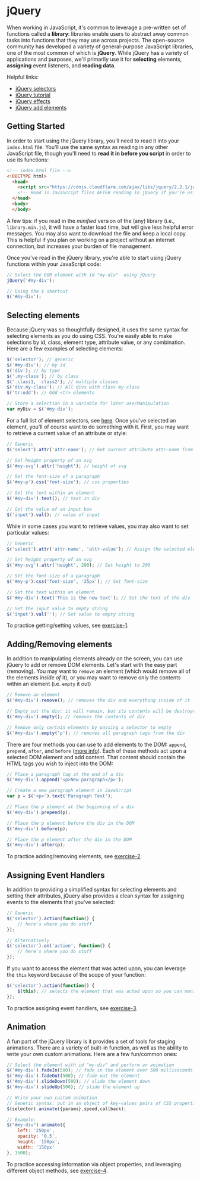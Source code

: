 # jQuery

When working in JavaScript, it's common to leverage a pre-written set of functions called a **library**: libraries enable users to abstract away common tasks into functions that they may use across projects.  The open-source community has developed a variety of general-purpose JavaScript libraries, one of the most common of which is **jQuery**.  While jQuery has a variety of applications and purposes, we'll primarily use it for **selecting** elements, **assigning** event listeners, and **reading data**.

Helpful links:

- [jQuery selectors](http://www.w3schools.com/jquery/jquery_selectors.asp)
- [jQuery tutorial](http://www.w3schools.com/jquery/)
- [jQuery effects](https://api.jquery.com/category/effects/)
- [jQuery add elements](http://www.w3schools.com/jquery/jquery_dom_add.asp)

## Getting Started
In order to start using the jQuery library, you'll need to read it into your `index.html` file.  You'll use the same syntax as reading in any other JavaScript file, though you'll need to **read it in before you script** in order to use its functions:


```html
<!-- index.html file -->
<!DOCTYPE html>
  <head>
    <script src="https://cdnjs.cloudflare.com/ajax/libs/jquery/2.2.1/jquery.min.js"></script>
    <!-- Read in JavaScript files AFTER reading in jQuery if you're using the jQuery library -->
  </head>
  <body>
  </body>


```

A few tips: if you read in the _minified_ version of the (any) library (i.e., `library.min.js`), it will have a faster load time, but will give less helpful error messages.  You may also want to download the file and keep a local copy.  This is helpful if you plan on working on a project without an internet connection, but increases your burden of file management.

Once you've read in the jQuery library, you're able to start using jQuery functions within your JavaScript code:

```javascript
// Select the DOM element with id "my-div"  using jQuery
jQuery('#my-div');

// Using the $ shortcut
$('#my-div');
```


## Selecting elements
Because jQuery was so thoughtfully designed, it uses the same syntax for selecting elements as you do using CSS. You're easily able to make selections by id, class, element type, attribute value, or any combination.  Here are a few examples of selecting elements:

```javascript
$('selector'); // generic
$('#my-div'); // by id
$('div'); // by type
$('.my-class'); // by class
$('.class1, .class2'); // multiple classes
$('div.my-class'); // All divs with class my-class
$('tr:odd'); // Odd <tr> elements

// Store a selection in a variable for later use/Manipulation
var myDiv = $('#my-div');
```

For a full list of element selectors, see [here](http://www.w3schools.com/jquery/jquery_selectors.asp).  Once you've selected an element, you'll of course want to do something with it.  First, you may want to retrieve a current value of an attribute or style:

```javascript
// Generic
$('select').attr('attr-name'); // Get current attribute attr-name from selected element

// Get height property of an svg
$('#my-svg').attr('height'); // height of svg

// Get the font-size of a paragraph
$('#my-p').css('font-size'); // css properties

// Get the text within an element
$('#my-div').text(); // text in div

// Get the value of an input box
$('input').val(); // value of input

```

While in some cases you want to retrieve values, you may also want to set particular values:

```javascript
// Generic
$('select').attr('attr-name', 'attr-value'); // Assign the selected element's attr-name the value attr-value

// Set height property of an svg
$('#my-svg').attr('height', 200); // Set height to 200

// Set the font-size of a paragraph
$('#my-p').css('font-size', '25px'); // Set font-size

// Set the text within an element
$('#my-div').text('This is the new text'); // Set the text of the div

// Set the input value to empty string
$('input').val(''); // Set value to empty string

```

To practice getting/setting values, see [exercise-1](exercise-1).

## Adding/Removing elements
In addition to manipulating elements already on the screen, you can use jQuery to add or remove DOM elements.  Let's start with the easy part (removing).  You may want to `remove` an element (which would remove all of the elements _inside of_ it), or you may want to remove only the contents within an element (i.e. `empty` it out)

```javascript
// Remove an element
$('#my-div').remove(); // removes the div and everything inside of it

// Empty out the div: it will remain, but its contents will be destroyed
$('#my-div').empty(); // removes the contents of div

// Remove only certain elements by passing a selector to empty
$('#my-div').empty('p'); // removes all paragraph tags from the div

```

There are four methods you can use to add elements to the DOM: `append`, `prepend`, `after`, and `before` ([more info](http://www.w3schools.com/jquery/jquery_dom_add.asp)).  Each of these methods act upon a selected DOM element and add content. That content should contain the HTML tags you wish to inject into the DOM:

```javascript
// Place a paragraph tag at the end of a div
$('#my-div').append('<p>New paragraph</p>');

// Create a new paragraph element in JavaScript
var p = $('<p>').text('Paragraph Text');

// Place the p element at the beginning of a div
$('#my-div').prepend(p);

// Place the p element before the div in the DOM
$('#my-div').before(p);

// Place the p element after the div in the DOM
$('#my-div').after(p);

```

To practice adding/removing elements, see [exercise-2](exercise-2).


## Assigning Event Handlers
In addition to providing a simplified syntax for selecting elements and setting their attributes, jQuery also provides a clean syntax for assigning events to the elements that you've selected:

```javascript
// Generic
$('selector').action(function() {
    // here's where you do stuff
});

// Alternatively
$('selector').on('action', function() {
    // here's where you do stuff
});
```
If you want to access the element that was acted upon, you can leverage the `this` keyword because of the scope of your function:

```javascript
$('selector').action(function() {
    $(this); // selects the element that was acted upon so you can manipulate it
});
```

To practice assigning event handlers, see [exercise-3](exercise-3).

## Animation
A fun part of the jQuery library is it provides a set of tools for staging animations. There are a variety of built-in function, as well as the ability to write your own custom animations.  Here are a few fun/common ones:

```javascript
// Select the element with id "my-div" and perform an animation
$('#my-div').fadeIn(500); // fade in the element over 500 milliseconds
$('#my-div').fadeOut(500); // fade out the element
$('#my-div').slideDown(500); // slide the element down
$('#my-div').slideUp(500); // slide the element up

// Write your own custom animation
// Generic syntax: put in an object of key-values pairs of CSS properties you want to manipulate
$(selector).animate({params},speed,callback);

// Example:
$("#my-div").animate({
    left: '250px',
    opacity: '0.5',
    height: '150px',
    width: '150px'
}, 1500);
```

To practice accessing information via object properties, and leveraging different object methods, see [exercise-4](exercise-4).
